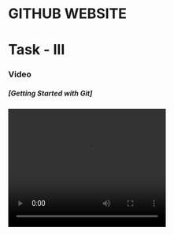 # GITHUB WEBSITE

# Task - III
<h3> Video </h3>

<h5> [Getting Started with Git] </h5>
<video width="320" height="240" controls>
  <source src="Practice Video.mp4" type="video/mp4">
</video>
 
